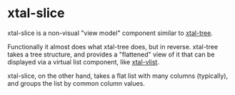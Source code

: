 # xtal-slice

xtal-slice is a non-visual "view model" component similar to [xtal-tree](https://github.com/bahrus/xtal-tree).

Functionally it almost does what xtal-tree does, but in reverse.  xtal-tree takes a tree structure, and provides a "flattened" view of it that can be displayed via a virtual list component, like [xtal-vlist](https://github.com/bahrus/xtal-vlist).

xtal-slice, on the other hand, takes a flat list with many columns (typically), and groups the list by common column values.

